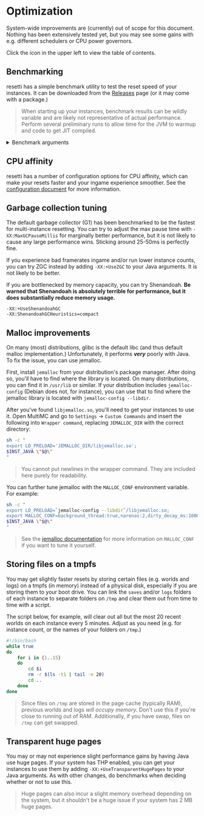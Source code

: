 # Optimization

System-wide improvements are (currently) out of scope for this document. Nothing
has been extensively tested yet, but you may see some gains with e.g. different
schedulers or CPU power governors.

Click the icon in the upper left to view the table of contents.

## Benchmarking

resetti has a simple benchmark utility to test the reset speed of your instances.
It can be downloaded from the [Releases](https://github.com/woofdoggo/resetti/releases)
page (or it may come with a package.)

> When starting up your instances, benchmark results can be wildly variable and
> are likely not representative of actual performance. Perform several preliminary
> runs to allow time for the JVM to warmup and code to get JIT compiled.

<details>

<summary>Benchmark arguments</summary>

```
  -affinity string
    	The affinity type to use (sequence, ccx, none). (default "none")
  -ccx int
    	The number of CCXs to split across for CCX affinity. (default 2)
  -fancy
    	Show a fancy progress display or plain text output.
  -instances int
    	The number of instances to use. Set to 0 to use all instances.
  -pause-after
    	Whether or not to pause all instances before exiting. (default true)
  -profile
    	Whether or not to collect profiling information.
  -reset-count int
    	The number of resets to perform. (default 2000)
  -reset-percent int
    	What percent to reset instances at. 0 for preview, 100 for full load.
```

> When not using the `-fancy` argument, benchmark results are provided in the
> format `RESET_NUM     INST_ID     MS_SINCE_START`. Each value is separated
> by one tab.

</details>

## CPU affinity

resetti has a number of configuration options for CPU affinity, which can make
your resets faster and your ingame experience smoother. See the
[configuration document](https://github.com/woofdoggo/resetti/blob/main/doc/configuration.md)
for more information.

## Garbage collection tuning

The default garbage collector (G1) has been benchmarked to be the fastest for
multi-instance resetting. You can try to adjust the max pause time with
`-XX:MaxGCPauseMillis` for marginally better performance, but it is not likely
to cause any large performance wins. Sticking around 25-50ms is perfectly fine.

If you experience bad framerates ingame and/or run lower instance counts, you can
try ZGC instead by adding `-XX:+UseZGC` to your Java arguments. It is not likely
to be better.

If you are bottlenecked by memory capacity, you can try Shenandoah. **Be warned
that Shenandoah is absolutely terrible for performance, but it does substantially
reduce memory usage.**

```
-XX:+UseShenandoahGC
-XX:ShenandoahGCHeuristics=compact
```

## Malloc improvements

On many (most) distributions, glibc is the default libc (and thus default malloc
implementation.) Unfortunately, it performs ***very*** poorly with Java. To fix
the issue, you can use jemalloc.

First, install `jemalloc` from your distribution's package manager. After doing
so, you'll have to find where the library is located. On many distributions, you
can find it in `/usr/lib` or similar. If your distribution includes
`jemalloc-config` (Debian does not, for instance), you can use that to find where
the jemalloc library is located with `jemalloc-config --libdir`.

After you've found `libjemalloc.so`, you'll need to get your instances to use it.
Open MultiMC and go to `Settings` -> `Custom Commands` and insert the following
into `Wrapper command`, replacing `JEMALLOC_DIR` with the correct directory:

```sh
sh -c "
export LD_PRELOAD='JEMALLOC_DIR/libjemalloc.so';
$INST_JAVA \"$@\"
"
```

> You cannot put newlines in the wrapper command. They are included here purely
> for readability.

You can further tune jemalloc with the `MALLOC_CONF` environment variable. For
example:

```sh
sh -c "
export LD_PRELOAD=`jemalloc-config --libdir`/libjemalloc.so;
export MALLOC_CONF=background_thread:true,narenas:2,dirty_decay_ms:10000,muzzy_decay_ms:10000;
$INST_JAVA \"$@\"
"
```

> See the [jemalloc documentation](https://github.com/jemalloc/jemalloc/blob/dev/TUNING.md)
> for more information on `MALLOC_CONF` if you want to tune it yourself.

## Storing files on a tmpfs

You may get slightly faster resets by storing certain files (e.g. worlds and logs)
on a tmpfs (in memory) instead of a physical disk, especially if you are storing
them to your boot drive. You can link the `saves` and/or `logs` folders of each
instance to separate folders on `/tmp` and clear them out from time to time with
a script.

The script below, for example, will clear out all but the most 20 recent worlds
on each instance every 5 minutes. Adjust as you need (e.g. for instance count,
or the names of your folders on `/tmp`.)


```sh
#!/bin/bash
while true
do
    for i in {1..15}
    do
        cd $i
        rm -r $(ls -t1 | tail -n 20)
        cd ..
    done
done
```

> Since files on `/tmp` are stored in the page cache (typically RAM), previous
> worlds and logs *will occupy memory.* Don't use this if you're close to running
> out of RAM. Additionally, if you have swap, files on `/tmp` can get swapped.

## Transparent huge pages

You may or may not experience slight performance gains by having Java use huge
pages. If your system has THP enabled, you can get your instances to use them
by adding `-XX:+UseTransparentHugePages` to your Java arguments. As with other
changes, do benchmarks when deciding whether or not to use this.

> Huge pages can also incur a slight memory overhead depending on the system,
> but it shouldn't be a huge issue if your system has 2 MB huge pages.
